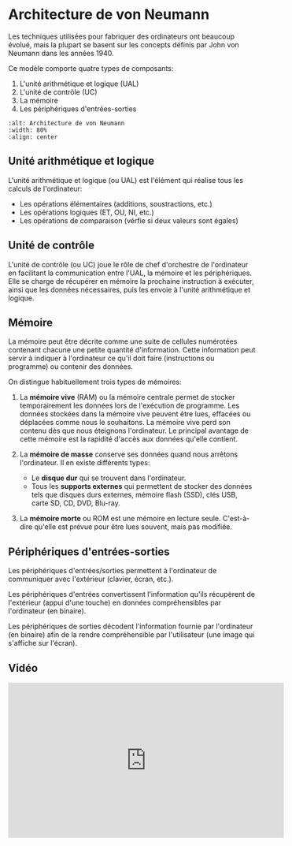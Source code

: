 <!-- Copyright 2024 Caroline Blank <caro@c-space.org> -->
<!-- SPDX-License-Identifier: CC-BY-NC-SA-4.0 -->

# Architecture de von Neumann

Les techniques utilisées pour fabriquer des ordinateurs ont beaucoup évolué,
mais la plupart se basent sur les concepts définis par John von Neumann dans les
années 1940.

Ce modèle comporte quatre types de composants:

1. L'unité arithmétique et logique (UAL)
2. L'unité de contrôle (UC)
3. La mémoire
4. Les périphériques d'entrées-sorties

```{image} images/von-neumann.png
:alt: Architecture de von Neumann
:width: 80%
:align: center
```

## Unité arithmétique et logique

L'unité arithmétique et logique (ou UAL) est l'élément qui réalise tous les
calculs de l'ordinateur:

- Les opérations élémentaires (additions, soustractions, etc.)
- Les opérations logiques (ET, OU, NI, etc.)
- Les opérations de comparaison (vérfie si deux valeurs sont égales)

## Unité de contrôle

L'unité de contrôle (ou UC) joue le rôle de chef d'orchestre de l'ordinateur en
facilitant la communication entre l'UAL, la mémoire et les périphériques. Elle
se charge de récupérer en mémoire la prochaine instruction à exécuter, ainsi que
les données nécessaires, puis les envoie à l'unité arithmétique et logique.


## Mémoire

La mémoire peut être décrite comme une suite de cellules numérotées contenant
chacune une petite quantité d'information. Cette information peut servir à
indiquer à l'ordinateur ce qu'il doit faire (instructions ou programme) ou
contenir des données.

On distingue habituellement trois types de mémoires:

1. La **mémoire vive** (RAM) ou la mémoire centrale permet de stocker
temporairement les données lors de l'exécution de programme. Les données
stockées dans la mémoire vive peuvent être lues, effacées ou déplacées comme
nous le souhaitons. La mémoire vive perd son contenu dès que nous éteignons
l'ordinateur.
Le principal avantage de cette mémoire est la rapidité d'accès aux données
qu'elle contient.

2. La **mémoire de masse** conserve ses données quand nous arrêtons
l'ordinateur. Il en existe différents types:
   - Le **disque dur** qui se trouvent dans l'ordinateur.
   - Tous les **supports externes** qui permettent de stocker des données tels
   que disques durs externes, mémoire flash (SSD), clés USB, carte SD, CD, DVD,
   Blu-ray.

3. La **mémoire morte** ou ROM est une mémoire en lecture seule. C'est-à-dire
qu'elle est prévue pour être lues souvent, mais pas modifiée.

## Périphériques d'entrées-sorties

Les périphériques d'entrées/sorties permettent à l'ordinateur de communiquer
avec l'extérieur (clavier, écran, etc.).

Les périphériques d'entrées convertissent l'information qu'ils récupèrent de
l'extérieur (appui d'une touche) en données compréhensibles par l'ordinateur
(en binaire).

Les périphériques de sorties décodent l'information fournie par l'ordinateur (en
binaire) afin de la rendre compréhensible par l'utilisateur (une image qui
s'affiche sur l'écran).

<!-- TODO: À Ajouter lorsque la section sera créée.
Nous verrons cela plus en détail dans la section [](./encodage-information.md).
-->

## Vidéo

<iframe width="560" height="315"
src="https://www.youtube.com/embed/85XUJXHbjBo?si=JRyirLX78uKkRVnE"
title="Vidéo sur l'architecture de l'ordinateur" frameborder="0" allow="accelerometer;
autoplay; clipboard-write; encrypted-media; gyroscope; picture-in-picture;
web-share" referrerpolicy="strict-origin-when-cross-origin" allowfullscreen>
</iframe>
